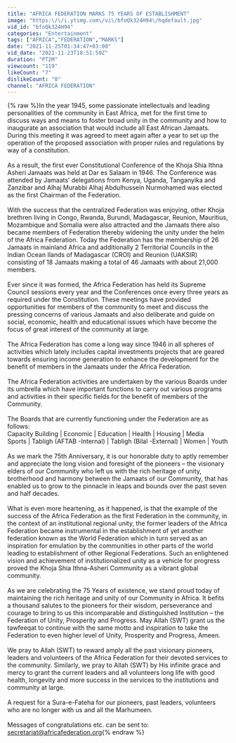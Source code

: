 ```yaml
---
title: "AFRICA FEDERATION MARKS 75 YEARS OF ESTABLISHMENT"
image: "https:\/\/i.ytimg.com\/vi\/bfoQk324H94\/hqdefault.jpg"
vid_id: "bfoQk324H94"
categories: "Entertainment"
tags: ["AFRICA","FEDERATION","MARKS"]
date: "2021-11-25T01:34:47+03:00"
vid_date: "2021-11-23T18:51:59Z"
duration: "PT2M"
viewcount: "119"
likeCount: "7"
dislikeCount: "0"
channel: "AFRICA FEDERATION"
---
```

{% raw %}In the year 1945, some passionate intellectuals and leading personalities of the community in East Africa, met for the first time to discuss ways and means to foster broad unity in the community and how to inaugurate an association that would include all East African Jamaats. During this meeting it was agreed to meet again after a year to set up the operation of the proposed association with proper rules and regulations by way of a constitution.<br /><br />As a result, the first ever Constitutional Conference of the Khoja Shia Ithna Asheri Jamaats was held at Dar es Salaam in 1946. The Conference was attended by Jamaats’ delegations from Kenya, Uganda, Tanganyika and Zanzibar and Alhaj Murabbi Alhaj Abdulhussein Nurmohamed was elected as the first Chairman of the Federation.<br /><br />With the success that the centralized Federation was enjoying, other Khoja brethren living in Congo, Rwanda, Burundi, Madagascar, Reunion, Mauritius, Mozambique and Somalia were also attracted and the Jamaats there also became members of Federation thereby widening the unity under the helm of the Africa Federation. Today the Federation has the membership of 26 Jamaats in mainland Africa and additionally 2 Territorial Councils in the Indian Ocean Ilands of Madagascar (CROI) and Reunion (UAKSIR) consisting of 18 Jamaats making a total of 46 Jamaats with about 21,000 members.<br /><br />Ever since it was formed, the Africa Federation has held its Supreme Council sessions every year and the Conferences once every three years as required under the Constitution. These meetings have provided opportunities for members of the community to meet and discuss the pressing concerns of various Jamaats and also deliberate and guide on social, economic, health and educational issues which have become the focus of great interest of the community at large.<br /><br />The Africa Federation has come a long way since 1946 in all spheres of activities which lately includes capital investments projects that are geared towards ensuring income generation to enhance the development for the benefit of members in the Jamaats under the Africa Federation.<br /><br />The Africa Federation activities are undertaken by the various Boards under its umbrella which have important functions to carry out various programs and activities in their specific fields for the benefit of members of the Community.<br /> <br />The Boards that are currently functioning under the Federation are as follows: <br />Capacity Building | Economic | Education | Health | Housing | Media<br />Sports | Tabligh (AFTAB -Internal)  | Tabligh (Bilal -External) | Women | Youth<br /><br />As we mark the 75th Anniversary, it is our honorable duty to aptly remember and appreciate the long vision and foresight of the pioneers – the visionary elders of our Community who left us with the rich heritage of unity, brotherhood and harmony between the Jamaats of our Community, that has enabled us to grow to the pinnacle in leaps and bounds over the past seven and half decades.<br /> <br />What is even more heartening, as it happened, is that the example of the success of the Africa Federation as the first Federation in the community, in the context of an institutional regional unity, the former leaders of the Africa Federation became instrumental in the establishment of yet another federation known as the World Federation which in turn served as an inspiration for emulation by the communities in other parts of the world leading to establishment of other Regional Federations. Such an enlightened vision and achievement of institutionalized unity as a vehicle for progress proved the Khoja Shia Ithna-Asheri Community as a vibrant global community.  <br /> <br />As we are celebrating the 75 Years of existence, we stand proud today of maintaining the rich heritage and unity of our Community in Africa. It befits a thousand salutes to the pioneers for their wisdom, perseverance and courage to bring to us this incomparable and distinguished Institution – the Federation of Unity, Prosperity and Progress. May Allah (SWT) grant us the tawfeeqat to continue with the same motto and inspiration to take the Federation to even higher level of Unity, Prosperity and Progress, Ameen.<br /> <br />We pray to Allah (SWT) to reward amply all the past visionary pioneers, leaders and volunteers of the Africa Federation for their devoted services to the community. Similarly, we pray to Allah (SWT) by His infinite grace and mercy to grant the current leaders and all volunteers long life with good health, longevity and more success in the services to the institutions and community at large.  <br /> <br />A request for a Sura-e-Fateha for our pioneers, past leaders, volunteers who are no longer with us and all the Marhumeen. <br /><br />Messages of congratulations etc. can be sent to: secretariat@africafederation.org{% endraw %}
